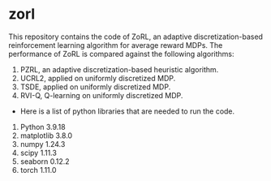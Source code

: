 # zorl
This repository contains the code of ZoRL, an adaptive discretization-based reinforcement learning algorithm for average reward MDPs. The performance of ZoRL is compared against the following algorithms:
1. PZRL, an adaptive discretization-based heuristic algorithm.
2. UCRL2, applied on uniformly discretized MDP.
3. TSDE, applied on uniformly discretized MDP.
4. RVI-Q, Q-learning on uniformly discretized MDP.

* Here is a list of python libraries that are needed to run the code.
1. Python                             3.9.18
2. matplotlib                         3.8.0
3. numpy                              1.24.3
4. scipy                              1.11.3
5. seaborn                            0.12.2
6. torch                              1.11.0
